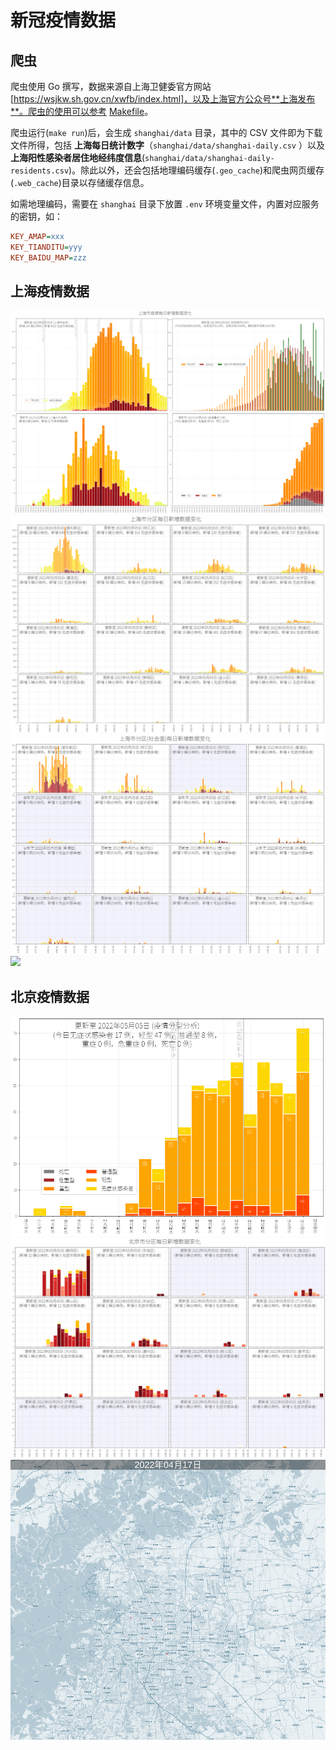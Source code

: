 
# 新冠疫情数据


## 爬虫

爬虫使用 Go 撰写，数据来源自上海卫健委官方网站 [https://wsjkw.sh.gov.cn/xwfb/index.html]，以及上海官方公众号**上海发布**。爬虫的使用可以参考 [Makefile](shanghai/crawler/Makefile)。

爬虫运行(`make run`)后，会生成 `shanghai/data` 目录，其中的 CSV 文件即为下载文件所得，包括 **上海每日统计数字**（`shanghai/data/shanghai-daily.csv` ）以及 **上海阳性感染者居住地经纬度信息**(`shanghai/data/shanghai-daily-residents.csv`)。除此以外，还会包括地理编码缓存(`.geo_cache`)和爬虫网页缓存(`.web_cache`)目录以存储缓存信息。

如需地理编码，需要在 `shanghai` 目录下放置 `.env` 环境变量文件，内置对应服务的密钥，如：

```ini
KEY_AMAP=xxx
KEY_TIANDITU=yyy
KEY_BAIDU_MAP=zzz

```

## 上海疫情数据

![](analysis/figures/shanghai/daily_overall_analysis.png)
![](analysis/figures/shanghai/daily_district_positive.png)
![](analysis/figures/shanghai/daily_district_community.png)
![](analysis/figures/shanghai/qgis_covid_map.gif)

## 北京疫情数据

![](analysis/figures/beijing/daily_type_analysis.png)
![](analysis/figures/beijing/daily_district_positive.png)
![](analysis/figures/beijing/qgis_covid_map.gif)
